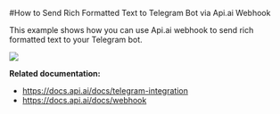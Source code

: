 #How to Send Rich Formatted Text to Telegram Bot via Api.ai Webhook

This example shows how you can use Api.ai webhook to send rich formatted text to your Telegram bot.

<a href="https://heroku.com/deploy" target="_blank"><img src="https://www.herokucdn.com/deploy/button.svg"></a>

**Related documentation:**

- https://docs.api.ai/docs/telegram-integration
- https://docs.api.ai/docs/webhook
